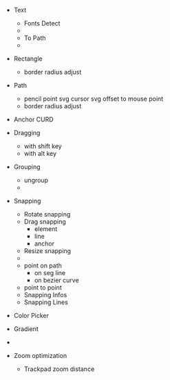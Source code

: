 [//]: # (- Cursor on resize handles)
- Text
  - Fonts Detect
  - 
  - To Path
  - 
- Rectangle
  - border radius adjust

- Path
  - pencil point svg cursor svg offset to mouse point
  - border radius adjust
- Anchor CURD

- Dragging
  - with shift key
  - with alt key

- Grouping
  - ungroup
  - 
- Snapping
  - Rotate snapping
  - Drag snapping
    - element
    - line
    - anchor
  - Resize snapping
  - 
  - point on path
    - on seg line
    - on bezier curve
  - point to point
  - Snapping Infos
  - Snapping Lines

- Color Picker
- Gradient
- 
- Zoom optimization
  - Trackpad zoom distance
